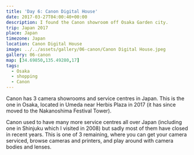 ```yaml
---
title: 'Day 6: Canon Digital House'
date: 2017-03-27T04:00:40+00:00
description: I found the Canon showroom off Osaka Garden city.
trip: Japan 2017
place: Japan
timezone: Japan
location: Canon Digital House
image: ../../assets/gallery/06-canon/Canon Digital House.jpeg
gallery: 06-canon
map: [34.69850,135.49280,17]
tags:
  - Osaka
  - shopping
  - Canon
---
```

Canon has 3 camera showrooms and service centres in Japan. This is the one in Osaka, located in Umeda near Herbis Plaza in 2017 (it has since moved to the Nakanoshima Festival Tower).

Canon used to have many more service centres all over Japan (including one in Shinjuku which I visited in 2008) but sadly most of them have closed in recent years. This is one of 3 remaining, where you can get your camera serviced, browse cameras and printers, and play around with camera bodies and lenses.
